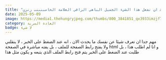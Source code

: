 ```yaml
---
title: "لا اعرف و لكن عليك ان تفعل هذا الشيء الجميل الباهي الراقي العلامة الخامبنىنب رنرن"
date: 2025-05-09
image: https://media1.thehungryjpeg.com/thumbs/800_3841851_qx3933imzjf7rur4h8ed46s2llddsu0shv68uncs.jpg
category: العادة السرية
badge: لا شيء
---
```


مهم جدا ان تعرف شيئا عن نفسك 
ما يحدث الان ، انه عند الضغط على الخبر ، لا ينقلني ولا يفتح رابط الصفحة للملف ، بل يفته مباشرة في الصفحة html و انا لم اطلب هذا ، بل طلبت عند الضغط على الخبر يتم فتح رابط الملف الذي يتبعه و يكون مثل هذا 
